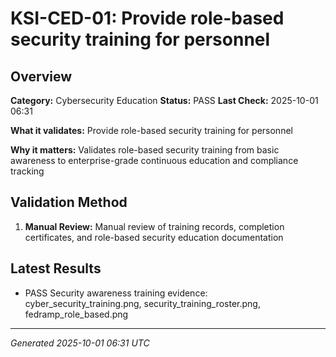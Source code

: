 # KSI-CED-01: Provide role-based security training for personnel

## Overview

**Category:** Cybersecurity Education
**Status:** PASS
**Last Check:** 2025-10-01 06:31

**What it validates:** Provide role-based security training for personnel

**Why it matters:** Validates role-based security training from basic awareness to enterprise-grade continuous education and compliance tracking

## Validation Method

1. **Manual Review:** Manual review of training records, completion certificates, and role-based security education documentation

## Latest Results

- PASS Security awareness training evidence: cyber_security_training.png, security_training_roster.png, fedramp_role_based.png

---
*Generated 2025-10-01 06:31 UTC*